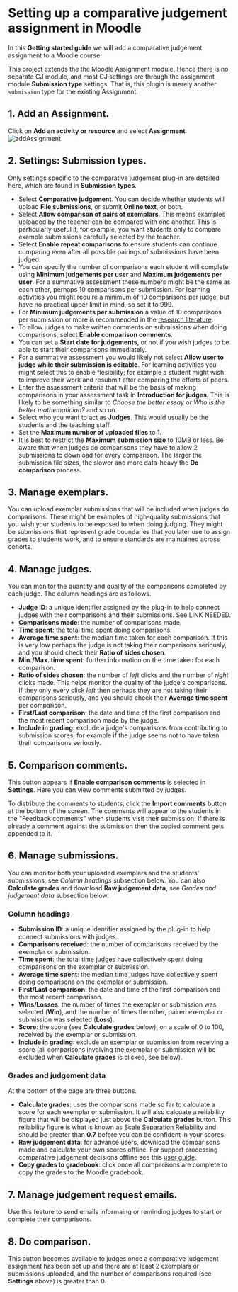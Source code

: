 # Setting up a comparative judgement assignment in Moodle

In this **Getting started guide** we will add a comparative judgement assignment to a Moodle course.

This project extends the the Moodle Assignment module.  Hence there is no separate CJ module, and most CJ settings are through the assignment module **Submission type** settings.  That is, this plugin is merely another `submission` type for the existing Assignment.

## 1. Add an Assignment. 
Click on **Add an activity or resource** and select **Assignment**.
![addAssignment](https://user-images.githubusercontent.com/651129/103677610-68ee8a80-4f7a-11eb-8283-7d93b37ee168.png)

## 2. Settings: Submission types.
Only settings specific to the comparative judgement plug-in are detailed here, which are found in **Submission types**.

* Select **Comparative judgement**. You can decide whether students will upload **File submissions**, or submit **Online text**, or both.
* Select **Allow comparison of pairs of exemplars**. This means examples uploaded by the teacher can be compared with one another. This is particularly useful if, for example, you want students only to compare example submissions carefully selected by the teacher.
* Select **Enable repeat comparisons** to ensure students can continue comparing even after all possible pairings of submissions have been judged.
* You can specify the number of comparisons each student will complete using **Minimum judgements per user** and **Maximum judgements per user**. For a summative assessment these numbers might be the same as each other, perhaps 10 comparisons per submission. For learning activities you might require a minimum of 10 comparisons per judge, but have no practical upper limit in mind, so set it to 999.
* For **Minimum judgements per submission** a value of 10 comparisons per submission or more is recommended in the [research literature](https://doi.org/10.1080/0969594X.2019.1602027). 
* To allow judges to make written comments on submissions when doing comparisons, select **Enable comparison comments**.
* You can set a **Start date for judgements**, or not if you wish judges to be able to start their comparisons immediately.
* For a summative assessment you would likely not select **Allow user to judge while their submission is editable**. For learning activities you might select this to enable flesibility; for example a student might wish to improve their work and resubmit after comparing the efforts of peers.
* Enter the assessment criteria that will be the basis of making comparisons in your assessment task in **Introduction for judges**. This is likely to be something similar to *Choose the better essay* or *Who is the better mathematician?* and so on. 
* Select who you want to act as **Judges**. This would usually be the students and the teaching staff.
* Set the **Maximum number of uploaded files** to 1. 
* It is best to restrict the **Maximum submission size** to 10MB or less. Be aware that when judges do comparisons they have to allow 2 submissions to download for every comparison. The larger the submission file sizes, the slower and more data-heavy the **Do comparison** process.

## 3. Manage exemplars.
You can upload exemplar submissions that will be included when judges do comparisons. These might be examples of high-quality submissions that you wish your students to be exposed to when doing judging. They might be submissions that represent grade boundaries that you later use to assign grades to students work, and to ensure standards are maintained across cohorts. 

## 4. Manage judges.
You can monitor the quantity and quality of the comparisons completed by each judge. The column headings are as follows.
* **Judge ID**: a unique identifier assigned by the plug-in to help connect judges with their comparisons and their submissions. See LINK NEEDED.
* **Comparisons made**: the number of comparisons made.
* **Time spent**: the total time spent doing comparisons. 
* **Average time spent**: the median time taken for each comparison. If this is very low perhaps the judge is not taking their comparisons seriously, and you should check their **Ratio of sides chosen**.
* **Min./Max. time spent**: further information on the time taken for each comparison.
* **Ratio of sides chosen**: the number of *left* clicks and the number of *right* clicks made. This helps monitor the quality of the judge's comparisons. If they only every click *left* then perhaps they are not taking their comparisons seriously, and you should check their **Average time spent** per comparison.
* **First/Last comparison**: the date and time of the first comparison and the most recent comparison made by the judge.
* **Include in grading**: exclude a judge's comparisons from contributing to submission scores, for example if the judge seems not to have taken their comparisons seriously.

## 5. Comparison comments.
This button appears if **Enable comparison comments** is selected in **Settings**. Here you can view comments submitted by judges. 

To distribute the comments to students, click the **Import comments** button at the bottom of the screen. The comments will appear to the students in the "Feedback comments" when students visit their submission.  If there is already a comment against the submission then the copied comment gets appended to it.

## 6. Manage submissions.
You can monitor both your uploaded exemplars and the students' submissions, see *Column headings* subsection below. You can also **Calculate grades** and download **Raw judgement data**, see *Grades and judgement data* subsection below.

### Column headings
* **Submission ID**: a unique identifier assigned by the plug-in to help connect submissions with judges. 
* **Comparisons received**: the number of comparisons received by the exemplar or submission.
* **Time spent**: the total time judges have collectively spent doing comparisons on the exemplar or submission. 
* **Average time spent**: the median time judges have collectively spent doing comparisons on the exemplar or submission.
* **First/Last comparison**: the date and time of the first comparison and the most recent comparison.
* **Wins/Losses**: the number of times the exemplar or submission was selected (**Win**), and the number of times the other, paired exemplar or submission was selected (**Loss**). 
* **Score**: the score (see **Calculate grades** below), on a scale of 0 to 100, received by the exemplar or submission. 
* **Include in grading**: exclude an exemplar or submission from receiving a score (all comparisons involving the exemplar or submission will be excluded when **Calculate grades** is clicked, see below).

### Grades and judgement data
At the bottom of the page are three buttons.
* **Calculate grades**: uses the comparisons made so far to calculate a score for each exemplar or submission. It will also calcuate a reliability figure that will be displayed just above the **Calculate grades** button. This reliability figure is what is known as [Scale Separation Reliability](https://doi.org/10.1177%2F0146621617748321) and should be greater than **0.7** before you can be confident in your scores. 
* **Raw judgement data**: for advance users, download the comparisons made and calculate your own scores offline. For support processing comparative judgement decisions offline see this [user guide](https://www.notion.so/nmm/No-More-Marking-for-researchers-70cb4eec46d547cd91c65ff2066d415f).
* **Copy grades to gradebook**: click once all comparisons are complete to copy the grades to the Moodle gradebook.

## 7. Manage judgement request emails.
Use this feature to send emails informaing or reminding judges to start or complete their comparisons.

## 8. Do comparison.
This button becomes available to judges once a comparative judgement assignment has been set up and there are at least 2 exemplars or submissions uploaded, and the number of comparisons required (see **Settings** above) is greater than 0.

